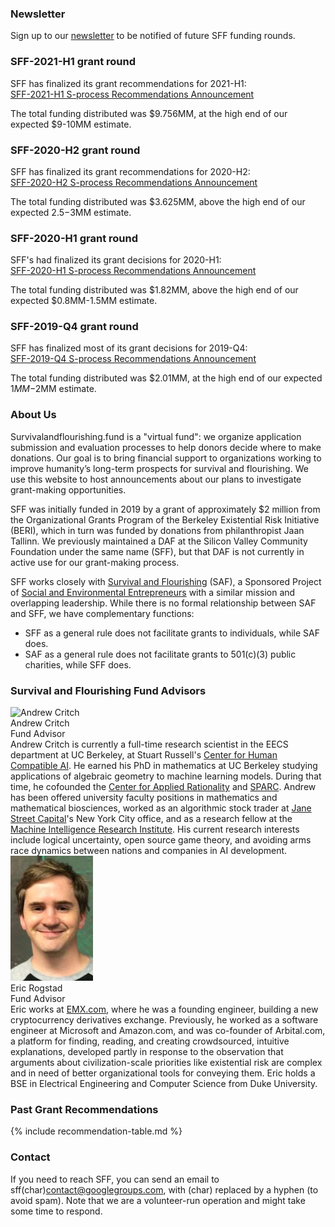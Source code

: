 ### Newsletter
Sign up to our [newsletter](https://docs.google.com/forms/d/e/1FAIpQLSeGgE8xD3XmW62kSLIp7BuK1sejricSArBvxVInUI8o0p7Q8Q/viewform?usp=sf_link) to be notified of future SFF funding rounds.

<a name="2021-h1" class="intrapage-link"></a>
### SFF-2021-H1 grant round  
SFF has finalized its grant recommendations for 2021-H1:<br>
[SFF-2021-H1 S-process Recommendations Announcement](https://survivalandflourishing.fund/sff-2021-h1-recommendations)

The total funding distributed was $9.756MM, at the high end of our expected $9-10MM estimate.

<a name="2020-h2" class="intrapage-link"></a>
### SFF-2020-H2 grant round  
SFF has finalized its grant recommendations for 2020-H2:<br>
[SFF-2020-H2 S-process Recommendations Announcement](https://survivalandflourishing.fund/sff-2020-h2-recommendations)

The total funding distributed was $3.625MM, above the high end of our expected $2.5-$3MM estimate.

<a name="2019-h1" class="intrapage-link"></a>
### SFF-2020-H1 grant round 
SFF's had finalized its grant decisions for 2020-H1:<br>
[SFF-2020-H1 S-process Recommendations Announcement](http://survivalandflourishing.fund/sff-2020-h1)

The total funding distributed was $1.82MM, above the high end of our expected $0.8MM-1.5MM estimate.

<a name="2019-q4" class="intrapage-link"></a>
### SFF-2019-Q4 grant round 
SFF has finalized most of its grant decisions for 2019-Q4:<br>
[SFF-2019-Q4 S-process Recommendations Announcement](http://survivalandflourishing.fund/sff-2019-q4)

The total funding distributed was $2.01MM, at the high end of our expected $1MM-$2MM estimate. 

<a name="about" class="intrapage-link"></a>
### About Us 

Survivalandflourishing.fund is a "virtual fund": we organize application submission and evaluation processes to help donors decide where to make donations.  Our goal is to bring financial support to organizations working to improve humanity’s long-term prospects for survival and flourishing.  We use this website to host announcements about our plans to investigate grant-making opportunities.  

SFF was initially funded in 2019 by a grant of approximately $2 million from the Organizational Grants Program of the Berkeley Existential Risk Initiative (BERI), which in turn was funded by donations from philanthropist Jaan Tallinn.  We previously maintained a DAF at the Silicon Valley Community Foundation under the same name (SFF), but that DAF is not currently in active use for our grant-making process.

SFF works closely with [Survival and Flourishing](http://survivalandflourishing.org/) (SAF), a Sponsored Project of [Social and Environmental Entrepreneurs](http://saveourplanet.org/) with a similar mission and overlapping leadership.  While there is no formal relationship between SAF and SFF, we have complementary functions:
- SFF as a general rule does not facilitate grants to individuals, while SAF does.
- SAF as a general rule does not facilitate grants to 501(c)(3) public charities, while SFF does.


<a name="advisors" class="intrapage-link"></a>
### Survival and Flourishing Fund Advisors

<a name="andrew-critch" class="intrapage-link"></a>
<div class="bio">
  <div class="box person">
    <img
      src="/images/andrew-critch.jpg"
      alt="Andrew Critch"
      width="132px"/>
    </div>
<div class="name">Andrew Critch</div>
<div class="title">Fund Advisor</div>
Andrew Critch is currently a full-time research scientist in the EECS department at UC Berkeley, at Stuart Russell's <a href="http://humancompatible.ai/">Center for Human Compatible AI</a>.  He earned his PhD in mathematics at UC Berkeley studying applications of algebraic geometry to machine learning models. During that time, he cofounded the <a href="http://rationality.org">Center for Applied Rationality</a> and <a href="http://sparc-camp.org/">SPARC</a>. Andrew has been offered university faculty positions in mathematics and mathematical biosciences, worked as an algorithmic stock trader at <a href="https://www.janestreet.com/">Jane Street Capital</a>'s New York City office, and as a research fellow at the <a href="https://intelligence.org/">Machine Intelligence Research Institute</a>.  His current research interests include logical uncertainty, open source game theory, and avoiding arms race dynamics between nations and companies in AI development.
</div>

<div class="bio">
  <a name="eric-rogstad" class="intrapage-link"></a>
  <div class="box person">
    <img
      src="/images/eric-rogstad.jpg"
      alt=""
      width="132px"/>
  </div>
<div class="name">Eric Rogstad</div>
<div class="title">Fund Advisor</div>
Eric works at <a href="http://EMX.com/">EMX.com</a>, where he was a founding engineer, building a new cryptocurrency derivatives exchange. Previously, he worked as a software engineer at Microsoft and Amazon.com, and was co-founder of Arbital.com, a platform for finding, reading, and creating crowdsourced, intuitive explanations, developed partly in response to the observation that arguments about civilization-scale priorities like existential risk are complex and in need of better organizational tools for conveying them. Eric holds a BSE in Electrical Engineering and Computer Science from Duke University.
</div>

<div style="clear:both"></div>

<a name="grants" class="intrapage-link"></a>
### Past Grant Recommendations

{% include recommendation-table.md %}

<a name="contact" class="intrapage-link"></a>
### Contact

If you need to reach SFF, you can send an email to sff(char)contact@googlegroups.com, with (char) replaced by a hyphen (to avoid spam).  Note that we are a volunteer-run operation and might take some time to respond.
